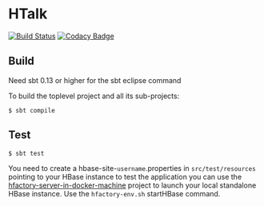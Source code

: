 HTalk
=====

[![Build Status](https://travis-ci.org/eric-leblouch/htalk.svg?branch=master)](https://travis-ci.org/eric-leblouch/htalk)
[![Codacy Badge](https://api.codacy.com/project/badge/Grade/02f03a74561649aaa9d033ce94eca6c3)](https://www.codacy.com/app/eric-leblouch/htalk?utm_source=github.com&amp;utm_medium=referral&amp;utm_content=eric-leblouch/htalk&amp;utm_campaign=Badge_Grade)

Build
-----

Need sbt 0.13 or higher for the sbt eclipse command

To build the toplevel project and all its sub-projects:

    $ sbt compile


Test
----

    $ sbt test

You need to create a hbase-site-`username`.properties in `src/test/resources` pointing to your HBase instance
to test the application you can use the
[hfactory-server-in-docker-machine](https://github.com/hfactory/hfactory-server-in-docker-machine)
project to launch your local standalone HBase instance. Use the `hfactory-env.sh` startHBase command.
